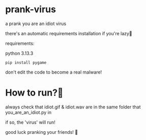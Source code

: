 # prank-virus
a prank you are an idiot virus



there's an automatic requirements installation if you're lazy🦥


requirements:


python 3.13.3
```
pip install pygame
```







don't edit the code to become a real malware!



# How to run?🤔


always check that idiot.gif & idiot.wav are in the same folder that you_are_an_idiot.py in

if so, the 'virus' will run!



good luck pranking your friends! 🤭
